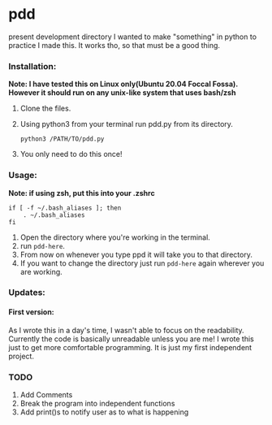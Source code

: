 # pdd
present development directory
I wanted to make "something" in python to practice I made this. It works tho, so that must be a good thing.

### Installation:
**Note: I have tested this on Linux only(Ubuntu 20.04 Foccal Fossa). However it should run on any unix-like system that uses bash/zsh**
1. Clone the files.
2. Using python3 from your terminal run pdd.py from its directory.
   
   `python3 /PATH/TO/pdd.py`
3. You only need to do this once!

### Usage:
**Note: if using zsh, put this into your .zshrc**
                                          
```
if [ -f ~/.bash_aliases ]; then
    . ~/.bash_aliases
fi
```
1. Open the directory where you're working in the terminal. 
2. run `pdd-here`.
3. From now on whenever you type ppd it will take you to that directory.
4. If you want to change the directory just run `pdd-here` again wherever you are working.

### Updates:
#### First version:
As I wrote this in a day's time, I wasn't able to focus on the readability. Currently the code is basically unreadable unless you are me!
I wrote this just to get more comfortable programming. It is just my first independent project.

### TODO
1. Add Comments
2. Break the program into independent functions
3. Add print()s to notify user as to what is happening
